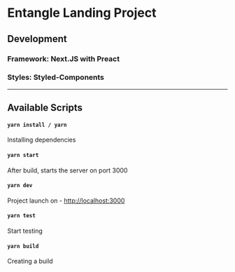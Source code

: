 # Entangle Landing Project

## Development

### Framework: Next.JS with Preact

### Styles: Styled-Components

---

## Available Scripts

#### `yarn install / yarn`

Installing dependencies

#### `yarn start`

After build, starts the server on port 3000

#### `yarn dev`

Project launch on - [http://localhost:3000](http://localhost:3000)

#### `yarn test`

Start testing

#### `yarn build`

Creating a build
